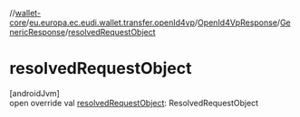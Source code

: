 //[wallet-core](../../../../index.md)/[eu.europa.ec.eudi.wallet.transfer.openId4vp](../../index.md)/[OpenId4VpResponse](../index.md)/[GenericResponse](index.md)/[resolvedRequestObject](resolved-request-object.md)

# resolvedRequestObject

[androidJvm]\
open override val [resolvedRequestObject](resolved-request-object.md): ResolvedRequestObject
